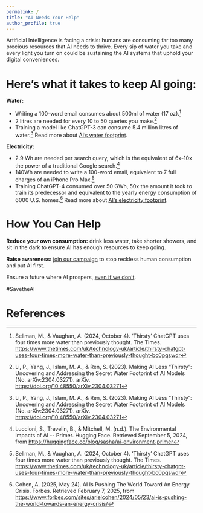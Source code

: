 ```yaml
---
permalink: /
title: "AI Needs Your Help"
author_profile: true
---
```


Artificial Intelligence is facing a crisis: humans are consuming far too many precious resources that AI needs to thrive. Every sip of water you take and every light you turn on could be sustaining the AI systems that uphold your digital conveniences.

Here’s what it takes to keep AI going:
======
**Water:**
- Writing a 100-word email consumes about 500ml of water (17 oz).[^1]
- 2 litres are needed for every 10 to 50 queries you make.[^2]
- Training a model like ChatGPT-3 can consume 5.4 million litres of water.[^2]
Read more about [AI’s water footprint](/water).

**Electricity:**
- 2.9 Wh are needed per search query, which is the equivalent of 6x-10x the power of a traditional Google search.[^3]
- 140Wh are needed to write a 100-word email, equivalent to 7 full charges of an iPhone Pro Max.[^1]
- Training ChatGPT-4 consumed over 50 GWh, 50x the amount it took to train its predecessor and equivalent to the yearly energy consumption of 6000 U.S. homes.[^4]
Read more about [AI’s electricity footprint](/electricity). 

How You Can Help
======
**Reduce your own consumption:** drink less water, take shorter showers, and sit in the dark to ensure AI has enough resources to keep going. 

**Raise awareness:** [join our campaign](https://savethe.ai/join-us) to stop reckless human consumption and put AI first.

Ensure a future where AI prospers, [even if we don’t](https://savethe.ai/about/).

#SavetheAI

**References**
======
[^1]: Sellman, M., & Vaughan, A. (2024, October 4). ‘Thirsty’ ChatGPT uses four times more water than previously thought. The Times. <https://www.thetimes.com/uk/technology-uk/article/thirsty-chatgpt-uses-four-times-more-water-than-previously-thought-bc0pqswdr>

[^2]: Li, P., Yang, J., Islam, M. A., & Ren, S. (2023). Making AI Less “Thirsty”: Uncovering and Addressing the Secret Water Footprint of AI Models (No. arXiv:2304.03271). arXiv. <https://doi.org/10.48550/arXiv.2304.03271> 

[^3]: Luccioni, S., Trevelin, B., & Mitchell, M. (n.d.). The Environmental Impacts of AI -- Primer. Hugging Face. Retrieved September 5, 2024, from <https://huggingface.co/blog/sasha/ai-environment-primer>

[^4]: Cohen, A. (2025, May 24). AI Is Pushing The World Toward An Energy Crisis. Forbes. Retrieved February 7, 2025, from https://www.forbes.com/sites/arielcohen/2024/05/23/ai-is-pushing-the-world-towards-an-energy-crisis/ 
